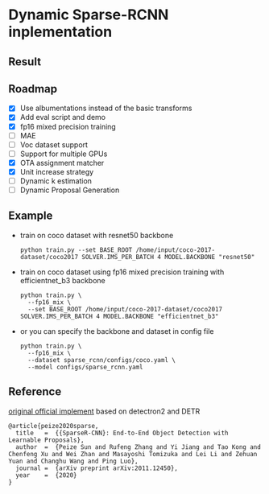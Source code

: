 # Dynamic Sparse-RCNN inplementation 


## Result


## Roadmap
- [x] Use albumentations instead of the basic transforms
- [x] Add eval script and demo
- [x] fp16 mixed precision training
- [ ] MAE
- [ ] Voc dataset support 
- [ ] Support for multiple GPUs
- [x] OTA assignment matcher
- [x] Unit increase strategy
- [ ] Dynamic k estimation
- [ ] Dynamic Proposal Generation

## Example

- train on coco dataset with resnet50 backbone

    ```
    python train.py --set BASE_ROOT /home/input/coco-2017-dataset/coco2017 SOLVER.IMS_PER_BATCH 4 MODEL.BACKBONE "resnet50"
    ```

- train on coco dataset using fp16 mixed precision training with efficientnet_b3 backbone

    ```
    python train.py \
      --fp16_mix \
      --set BASE_ROOT /home/input/coco-2017-dataset/coco2017 SOLVER.IMS_PER_BATCH 4 MODEL.BACKBONE "efficientnet_b3"
    ```
- or you can specify the backbone and dataset in config file

    ```
    python train.py \
      --fp16_mix \
      --dataset sparse_rcnn/configs/coco.yaml \
      --model configs/sparse_rcnn.yaml
    ```
  
## Reference
[original official implement](https://github.com/PeizeSun/SparseR-CNN) based on detectron2 and DETR
```text
@article{peize2020sparse,
  title   =  {{SparseR-CNN}: End-to-End Object Detection with Learnable Proposals},
  author  =  {Peize Sun and Rufeng Zhang and Yi Jiang and Tao Kong and Chenfeng Xu and Wei Zhan and Masayoshi Tomizuka and Lei Li and Zehuan Yuan and Changhu Wang and Ping Luo},
  journal =  {arXiv preprint arXiv:2011.12450},
  year    =  {2020}
}
```
